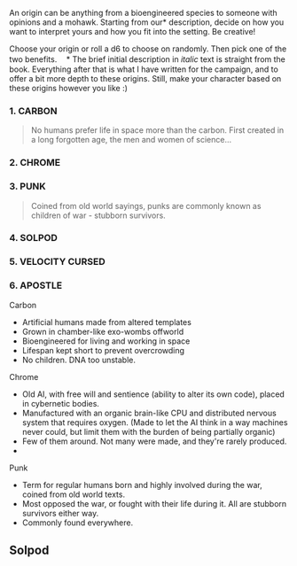 An origin can be anything from a bioengineered species to someone with opinions and a mohawk. Starting from our* description, decide on how you want to interpret yours and how you fit into the setting. Be creative!

Choose your origin or roll a d6 to choose on randomly. Then pick one of the two benefits.
ㅤ* The brief initial description in *italic* text is straight from the book. Everything after that is what I have written for the campaign, and to offer a bit more depth to these origins. Still, make your character based on these origins however you like :)

### 1. CARBON
> No humans prefer life in space more than the carbon. First created in a long forgotten age, the men and women of science...








### 2. CHROME
>  





### 3. PUNK
> Coined from old world sayings, punks are commonly known as children of war - stubborn survivors. 



### 4. SOLPOD
> 



### 5. VELOCITY CURSED
> 



### 6. APOSTLE








Carbon
- Artificial humans made from altered templates
- Grown in chamber-like exo-wombs offworld
- Bioengineered for living and working in space
- Lifespan kept short to prevent overcrowding
- No children. DNA too unstable.


Chrome
- Old AI, with free will and sentience (ability to alter its own code), placed in cybernetic bodies.
- Manufactured with an organic brain-like CPU and distributed nervous system that requires oxygen.
	(Made to let the AI think in a way machines never could, but limit them with the burden of being partially organic)
- Few of them around. Not many were made, and they're rarely produced.
- 


Punk
- Term for regular humans born and highly involved during the war, coined from old world texts.
- Most opposed the war, or fought with their life during it. All are stubborn survivors either way.
- Commonly found everywhere.


Solpod
- 